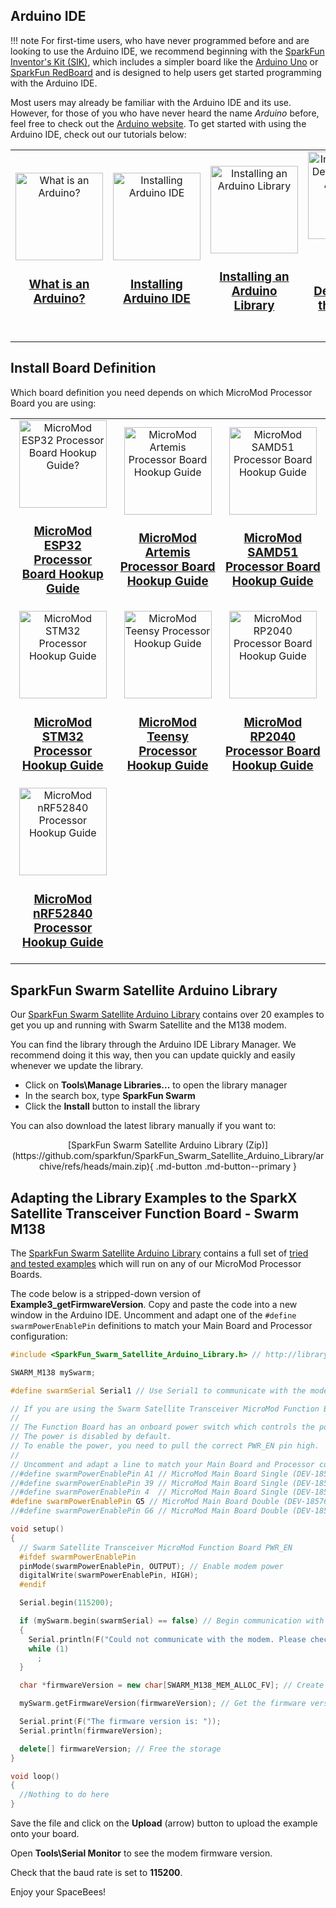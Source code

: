 ## Arduino IDE

!!! note
    For first-time users, who have never programmed before and are looking to use the Arduino IDE, we recommend beginning with the <a href="https://www.sparkfun.com/products/15631">SparkFun Inventor's Kit (SIK)</a>, which includes a simpler board like the <a href="https://www.sparkfun.com/products/11224">Arduino Uno</a> or <a href="https://www.sparkfun.com/products/15123">SparkFun RedBoard</a> and is designed to help users get started programming with the Arduino IDE.

Most users may already be familiar with the Arduino IDE and its use. However, for those of you who have never heard the name *Arduino* before, feel free to check out the [Arduino website](https://www.arduino.cc/en/Guide/HomePage). To get started with using the Arduino IDE, check out our tutorials below:


<table style="border-style:none">
    <tr>
        <td align="center">
            <a class="thumb" href="https://learn.sparkfun.com/tutorials/50">
                <center><img src="https://cdn.sparkfun.com/c/178-100/assets/3/b/6/e/b/512e66bece395f492b000000.jpg" alt="What is an Arduino?" height="140">
                </center>
                <h3 class="title">What is an Arduino?</h3>
            </a>
        </td>
        <td align="center">
            <a class="thumb" href="https://learn.sparkfun.com/tutorials/61">
                <center><img src="https://cdn.sparkfun.com/c/178-100/assets/learn_tutorials/6/1/arduinoThumb.jpg" alt="Installing Arduino IDE" height="140">
                </center>
                <h3 class="title">Installing Arduino IDE</h3>
            </a>
        </td>
        <td align="center">
            <a class="thumb" href="https://learn.sparkfun.com/tutorials/15">
                <center><img src="https://cdn.sparkfun.com/c/178-100/assets/b/e/4/b/2/50f04b99ce395fd95e000001.jpg" alt="Installing an Arduino Library" height="140">
                </center>
                <h3 class="title">Installing an Arduino Library</h3>
            </a>
        </td>
        <td align="center">
            <a class="thumb" href="https://learn.sparkfun.com/tutorials/1265">
                <center><img src="https://cdn.sparkfun.com/c/178-100/assets/learn_tutorials/1/2/6/5/sparkfun_boards.PNG" alt="Installing Board Definitions in the Arduino IDE" height="140">
                </center>
                <h3 class="title">Installing Board Definitions in the Arduino IDE</h3>
            </a>
        </td>
    </tr>
</table>


## Install Board Definition
Which board definition you need depends on which MicroMod Processor Board you are using:

<table style="border-style:none">
    <tr>
        <td align="center">
            <a class="thumb" href="https://learn.sparkfun.com/tutorials/1208">
                <center><img src="https://cdn.sparkfun.com/c/178-100/assets/learn_tutorials/1/2/0/8/16781-SparkFun_MicroMod_ESP32_Processor-01.jpg" alt="MicroMod ESP32 Processor Board Hookup Guide?" height="140">
                </center>
                <h3 class="title">MicroMod ESP32 Processor Board Hookup Guide</h3>
            </a>
        </td>
        <td align="center">
            <a class="thumb" href="https://learn.sparkfun.com/tutorials/1191">
                <center><img src="https://cdn.sparkfun.com/c/178-100/assets/learn_tutorials/1/1/9/1/16401-Artemis_MicroModule-01.jpg" alt="MicroMod Artemis Processor Board Hookup Guide" height="140">
                </center>
                <h3 class="title">MicroMod Artemis Processor Board Hookup Guide</h3>
            </a>
        </td>
        <td align="center">
            <a class="thumb" href="https://learn.sparkfun.com/tutorials/1207">
                <center><img src="https://cdn.sparkfun.com/c/178-100/assets/learn_tutorials/1/2/0/7/16791-SparkFun_MicroMod_SAMD51_Processor-01a.jpg" alt="MicroMod SAMD51 Processor Board Hookup Guide" height="140">
                </center>
                <h3 class="title">MicroMod SAMD51 Processor Board Hookup Guide</h3>
            </a>
        </td>
    </tr>
    <tr>
        <td align="center">
            <a class="thumb" href="https://learn.sparkfun.com/tutorials/1627">
                <center><img src="https://cdn.sparkfun.com/c/178-100/assets/learn_tutorials/1/6/2/7/17713-SparkFun_MicroMod_STM32_Processor-01.jpg" alt="MicroMod STM32 Processor Hookup Guide" height="140">
                </center>
                <h3 class="title">MicroMod STM32 Processor Hookup Guide</h3>
            </a>
        </td>
        <td align="center">
            <a class="thumb" href="https://learn.sparkfun.com/tutorials/1266">
                <center><img src="https://cdn.sparkfun.com/c/178-100/assets/learn_tutorials/1/2/6/6/MM_Teensy_PB_Thumb.jpg" alt="MicroMod Teensy Processor Hookup Guide" height="140">
                </center>
                <h3 class="title">MicroMod Teensy Processor Hookup Guide</h3>
            </a>
        </td>
        <td align="center">
            <a class="thumb" href="https://learn.sparkfun.com/tutorials/1495">
                <center><img src="https://cdn.sparkfun.com/c/178-100/assets/learn_tutorials/1/4/9/5/17720-SparkFun_MicroMod_RP2040_Processor-01A.jpg" alt="MicroMod RP2040 Processor Board Hookup Guide" height="140">
                </center>
                <h3 class="title">MicroMod RP2040 Processor Board Hookup Guide</h3>
            </a>
        </td>
    </tr>
    <tr>
        <center>
        <td align="center">
            <a class="thumb" href="https://learn.sparkfun.com/tutorials/1401">
                <center><img src="https://cdn.sparkfun.com/c/178-100/assets/learn_tutorials/1/4/0/1/MicroMod_nRF52840-Thumb.jpg" alt="MicroMod nRF52840 Processor Hookup Guide" height="140">
                </center>
                <h3 class="title">MicroMod nRF52840 Processor Hookup Guide</h3>
            </a>
        </td>
        </center>
    </tr>
</table>

## SparkFun Swarm Satellite Arduino Library

Our [SparkFun Swarm Satellite Arduino Library](https://github.com/sparkfun/SparkFun_Swarm_Satellite_Arduino_Library) contains over 20 examples to get you up and running with Swarm Satellite and the M138 modem.

You can find the library through the Arduino IDE Library Manager. We recommend doing it this way, then you can update quickly and easily whenever we update the library.

* Click on **Tools\Manage Libraries...** to open the library manager
* In the search box, type **SparkFun Swarm**
* Click the **Install** button to install the library

You can also download the latest library manually if you want to:

<center>
[SparkFun Swarm Satellite Arduino Library (Zip)](https://github.com/sparkfun/SparkFun_Swarm_Satellite_Arduino_Library/archive/refs/heads/main.zip){ .md-button .md-button--primary }
</center>

## Adapting the Library Examples to the SparkX Satellite Transceiver Function Board - Swarm M138

The [SparkFun Swarm Satellite Arduino Library](https://github.com/sparkfun/SparkFun_Swarm_Satellite_Arduino_Library)
contains a full set of [tried and tested examples](https://github.com/sparkfun/SparkFun_Swarm_Satellite_Arduino_Library/tree/main/examples)
which will run on any of our MicroMod Processor Boards.

The code below is a stripped-down version of **Example3_getFirmwareVersion**. Copy and paste the code into a new window in the Arduino IDE.
Uncomment and adapt one of the ```#define swarmPowerEnablePin``` definitions to match your Main Board and Processor configuration:

```C++
#include <SparkFun_Swarm_Satellite_Arduino_Library.h> // http://librarymanager/All#SparkFun_Swarm_Satellite

SWARM_M138 mySwarm;

#define swarmSerial Serial1 // Use Serial1 to communicate with the modem. Change this if required.

// If you are using the Swarm Satellite Transceiver MicroMod Function Board:
//
// The Function Board has an onboard power switch which controls the power to the modem.
// The power is disabled by default.
// To enable the power, you need to pull the correct PWR_EN pin high.
//
// Uncomment and adapt a line to match your Main Board and Processor configuration:
//#define swarmPowerEnablePin A1 // MicroMod Main Board Single (DEV-18575) : with a Processor Board that supports A1 as an output
//#define swarmPowerEnablePin 39 // MicroMod Main Board Single (DEV-18575) : with e.g. the Teensy Processor Board using pin 39 (SDIO_DATA2) to control the power
//#define swarmPowerEnablePin 4  // MicroMod Main Board Single (DEV-18575) : with e.g. the Artemis Processor Board using pin 4 (SDIO_DATA2) to control the power
#define swarmPowerEnablePin G5 // MicroMod Main Board Double (DEV-18576) : Slot 0 with the ALT_PWR_EN0 set to G5<->PWR_EN0
//#define swarmPowerEnablePin G6 // MicroMod Main Board Double (DEV-18576) : Slot 1 with the ALT_PWR_EN1 set to G6<->PWR_EN1

void setup()
{
  // Swarm Satellite Transceiver MicroMod Function Board PWR_EN
  #ifdef swarmPowerEnablePin
  pinMode(swarmPowerEnablePin, OUTPUT); // Enable modem power 
  digitalWrite(swarmPowerEnablePin, HIGH);
  #endif

  Serial.begin(115200);

  if (mySwarm.begin(swarmSerial) == false) // Begin communication with the modem
  {
    Serial.println(F("Could not communicate with the modem. Please check the serial connections. Freezing..."));
    while (1)
      ;
  }

  char *firmwareVersion = new char[SWARM_M138_MEM_ALLOC_FV]; // Create storage for the configuration settings

  mySwarm.getFirmwareVersion(firmwareVersion); // Get the firmware version

  Serial.print(F("The firmware version is: "));
  Serial.println(firmwareVersion);

  delete[] firmwareVersion; // Free the storage
}

void loop()
{
  //Nothing to do here
}
```

Save the file and click on the **Upload** (arrow) button to upload the example onto your board.

Open **Tools\Serial Monitor** to see the modem firmware version.

Check that the baud rate is set to **115200**.

Enjoy your SpaceBees!


